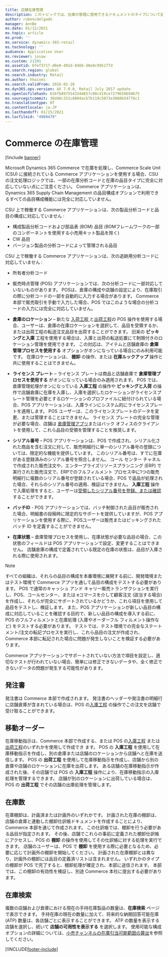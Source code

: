 ```yaml
---
title: 店舗在庫管理
description: このトピックでは、在庫の管理に使用できるドキュメントのタイプについて説明します。
author: rubencdelgado
manager: AnnBe
ms.date: 01/12/2021
ms.topic: article
ms.prod: ''
ms.service: dynamics-365-retail
ms.technology: ''
audience: Application User
ms.reviewer: josaw
ms.custom: 21391
ms.assetid: bfef3717-d0e0-491d-8466-d8a9c995177d
ms.search.region: global
ms.search.industry: Retail
ms.author: hhaines
ms.search.validFrom: 2016-02-28
ms.dyn365.ops.version: AX 7.0.0, Retail July 2017 update
ms.openlocfilehash: 616fb8975543344657c00c419ce7279658694675
ms.sourcegitcommit: 38d40c331c8894acb7b119c5073e3088b54776c1
ms.translationtype: HT
ms.contentlocale: ja-JP
ms.lasthandoff: 01/15/2021
ms.locfileid: "4989479"
---
```

# <a name="commerce-inventory-management"></a>Commerce の在庫管理

[!include [banner](includes/banner.md)]

Microsoft Dynamics 365 Commerce で在庫を処理し、Commerce Scale Unit (CSU) に接続されている Commerce アプリケーションを使用する場合、CSU の注文処理ロジックでは、一部の在庫分析コードと在庫の品目タイプに完全に対応していない点にご注意ください。 Commerce アプリケーションは、Dynamics 365 Supply Chain Management の品目構成オプションで利用できるすべての品目構成機能には完全に対応していません。

CSU 上で稼働する Commerce アプリケーションは、次の製品分析コードと品目の構成に対応していません :

- 構成製品分析コードおよび部品表 (BOM) 品目 (BOMフレームワークの一部のコンポーネントを使用する小売用キット製品を除く)
- CW 品目
- バージョン製品の分析コードによって管理される品目

CSU 上で稼働する Commerce アプリケーションは、次の追跡用分析コードに対応していません :
- 所有者分析コード

- 販売時点管理 (POS) アプリケーションでは、次の分析コードに一部対応していないものがあります。 POSは、倉庫の構成や店舗の設定により、在庫取引の際に分析コードの一部を自動的に入力する場合があります。 Commerce 本部で販売取引を手動で入力した場合、POS ではこのような場合の分析コードの入力には完全に対応していません。 

- **倉庫のロケーション** – 新たな [入荷工程 ](https://docs.microsoft.com/dynamics365/commerce/pos-inbound-inventory-operation)と[出荷工程](https://docs.microsoft.com/dynamics365/commerce/pos-outbound-inventory-operation)の POS 操作を使用する場合、ユーザーは、倉庫の在庫ロケーションを選択して、品目を受領するか、または出荷工程の転送注文品目を出荷することができます。 旧来の **ピッキングと入庫** 工程を使用する場合は、入庫と出荷の転送処置にて制限付きのロケーション管理を使用できます。 この対応は、アイテムと店舗倉庫の **倉庫管理プロセスを使用する** オプションがオンになっている場合にのみ利用可能です。 在庫ロケーションは、 **棚卸** の操作、または **在庫ルックアップ** 操作と共に使用することはできません。

- **ライセンス プレート** – ライセンス プレートは商品と店舗倉庫で **倉庫管理プロセスを使用する** がオンになっている場合のみ適用されます。 POS では、倉庫管理処理がオンになっている **入庫工程** の操作や **ピッキングと入荷** の操作で店舗倉庫に在庫を入庫し、入庫を選択したロケーションがライセンスプレート管理を必要とするロケーションのプロファイルに紐付けられている場合、POS アプリケーションは、入庫ラインにシステム的にライセンスプレートを適用します。 POS ユーザーは、このライセンスプレートのデータを変更、または管理することはできません。 ライセンス プレートの完全な管理が必要な場合、店舗は [倉庫管理アプリ](https://docs.microsoft.com/dynamics365/supply-chain/warehousing/install-configure-warehousing-app)またはバック オフィスのクライアントを使用して、これら品目の受領を管理することを推奨します。

- **シリアル番号** – POS アプリケーションは、POS で作成され、シリアル化された商品を含む注文に対して、販売明細行に単一のシリアル番号の登録については、限定的な機能を提供しています。 このシリアル番号は、すでに在庫がある登録済みのシリアル番号を照合しません。 コール センター チャネルで作成された販売注文や、エンタープライズリソースプランニング (ERP) で実行された販売注文で、ERPでのフルフィルメント プロセス中に1つの販売明細行に複数のシリアル番号が登録されている場合、POS で返品が処理された場合、それらのシリアル番号の適用、検証はできません。 **入庫工程** 操作で入庫処理をすると、ユーザーは[受領したシリアル番号を登録、または確認](https://docs.microsoft.com/dynamics365/commerce/pos-serialized-items)することができます。

- **バッチID** - POS アプリケーションでは、バッチ制御された品目が販売された場合、明細書の投稿時に限定的なサポートを提供していますが、POS アプリケーションを使用する際に、POSユーザーは販売またはピッキングされたバッチ ID を定義することができません。

- **在庫状態** – 倉庫管理プロセスを使用し、在庫状態が必要な品目の場合、この状態のフィールドは POS アプリケーションで設定、変更することはできません。 店舗倉庫の構成で定義されている既定の在庫の状態は、品目が入庫される際に使用されます。

> [!NOTE]
> すべての組織は、それらの品目の構成を本番環境に展開する前に、開発環境またはテスト環境で Commerce アプリを通して品目の構成をテストする必要があります。 POS で通常のキャッシュ アンド キャリー販売トランザクションを実行し、POS、コールセンター、または eコマースを介して顧客注文 (該当する場合) を作成し、それらが完全にサポートされているかどうか、これら項目を使用して品目をテストし、検証します。 また、POS アプリケーションが新しい品目の構成に対応していることを確認する目的で、新しい品目の構成を導入する前に、POS のフルフィルメントと在庫処理 (入庫やオーダーフル フィルメント操作など) をテストする必要があります。 テストでは、テスト環境での完全なステートメント/注文の転記プロセスを実行し、これら品目の注文が作成され、Commerce 本部に転記された場合に問題が発生しないことを検証する必要があります。
>
> Commerce アプリケーションでサポートされていない方法で項目を設定し、適切なテストが行われていない場合、簡単には修正できないデータや、全く修正できないデータの問題が発生する可能性があります。

## <a name="purchase-orders"></a>発注書

発注書は Commerce 本部で作成されます。 発注書のヘッダーや発注書の明細行に店舗倉庫が含まれている場合は、POS の[入庫工程](https://docs.microsoft.com/dynamics365/commerce/pos-inbound-inventory-operation) の操作でこの注文を店舗で受け取ることができます。 

## <a name="transfer-orders"></a>移動オーダー

在庫移動指示は、Commerce 本部で作成する、または POS の[入庫工程](https://docs.microsoft.com/dynamics365/commerce/pos-inbound-inventory-operation) または [出荷工程](https://docs.microsoft.com/dynamics365/commerce/pos-outbound-inventory-operation)のいずれかを使用して作成でき ます。 POS の **入庫工程** を使用して在庫移動指示を作成し、別の倉庫または店舗のロケーションから店舗へと在庫を送信します。 POS の **出荷工程** を使用して在庫移動指示を作成し、店舗から別の倉庫や店舗のロケーションに在庫を出荷します。 ある店舗の在庫移動指示が作成された後、その店舗では POS の **入庫工程** 操作により、在庫移動指示の入庫処理を管理するできます。 店舗が別のロケーションに出荷している場合は、POS の **出荷工程** でその店舗の出庫処理を管理します。

## <a name="stock-counts"></a>在庫数

在庫棚卸は、計画済または計画外のいずれかです。 計画された在庫の棚卸は、店舗の倉庫と連動した棚卸仕訳帳ドキュメントを作成することにより、Commerce 本部を通じて作成されます。 この仕訳帳では、棚卸を行う必要がある品目が指定されます。 その後、店舗でこれらの事前に定義された棚卸仕訳帳にアクセスし、POS の **棚卸** の操作を使用してその仕訳帳に対する処理を実行できます。 店舗のユーザーは、POS で **棚卸** を使用する際に必要となるため、必要に応じて計画外の棚卸を開始してください。 計画された在庫棚卸とは異なり、計画外の棚卸には品目の定義済リストは含まれません。 いずれかのタイプの棚卸が POS で完了すると、棚卸処理が確定され、本部に送信されます。 本部では、この棚卸の有効性を検証し、別途 Commerce 本社に提出する必要があります。

## <a name="inventory-lookup"></a>在庫検索

複数の店舗および倉庫における現在の手持在庫製品の数量は、**在庫検索** ページで表示できます。 手持在庫の現在の数量に加えて、将来的な納期回答可能在庫 (ATP) 数量は、各店舗ごとに表示することができます。 ATP の数量を表示する店舗を選択し、続いて **店舗の可用性を表示する** を選択します。 使用可能な構成オプションの詳細については、[小売チャンネルの在庫引当可能範囲の算出](https://docs.microsoft.com/dynamics365/commerce/calculated-inventory-retail-channels)を参照してください。


[!INCLUDE[footer-include](../includes/footer-banner.md)]